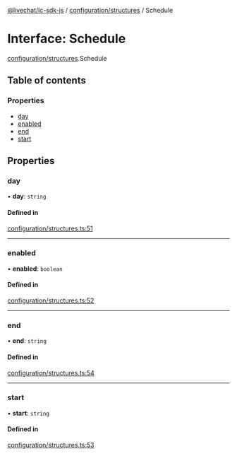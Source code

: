[@livechat/lc-sdk-js](../README.md) / [configuration/structures](../modules/configuration_structures.md) / Schedule

# Interface: Schedule

[configuration/structures](../modules/configuration_structures.md).Schedule

## Table of contents

### Properties

- [day](configuration_structures.Schedule.md#day)
- [enabled](configuration_structures.Schedule.md#enabled)
- [end](configuration_structures.Schedule.md#end)
- [start](configuration_structures.Schedule.md#start)

## Properties

### day

• **day**: `string`

#### Defined in

[configuration/structures.ts:51](https://github.com/livechat/lc-sdk-js/blob/a3fdde0/src/configuration/structures.ts#L51)

___

### enabled

• **enabled**: `boolean`

#### Defined in

[configuration/structures.ts:52](https://github.com/livechat/lc-sdk-js/blob/a3fdde0/src/configuration/structures.ts#L52)

___

### end

• **end**: `string`

#### Defined in

[configuration/structures.ts:54](https://github.com/livechat/lc-sdk-js/blob/a3fdde0/src/configuration/structures.ts#L54)

___

### start

• **start**: `string`

#### Defined in

[configuration/structures.ts:53](https://github.com/livechat/lc-sdk-js/blob/a3fdde0/src/configuration/structures.ts#L53)
